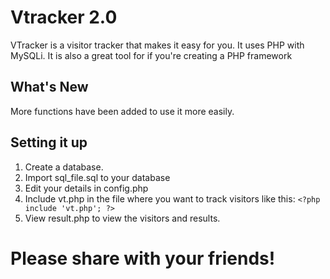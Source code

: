 Vtracker 2.0
============

VTracker is a visitor tracker that makes it easy for you. It uses PHP with MySQLi. It is also a great tool for if you're creating a PHP framework

What's New
----------

More functions have been added to use it more easily.

Setting it up
-------------

1. Create a database.
2. Import sql_file.sql to your database
3. Edit your details in config.php
4. Include vt.php in the file where you want to track visitors like this: `<?php include 'vt.php'; ?>`
5. View result.php to view the visitors and results.

Please share with your friends!
===============================
